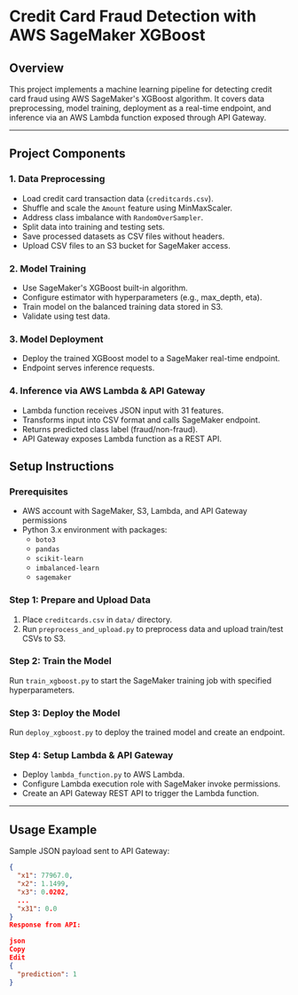 # Credit Card Fraud Detection with AWS SageMaker XGBoost

## Overview

This project implements a machine learning pipeline for detecting credit card fraud using AWS SageMaker's XGBoost algorithm. It covers data preprocessing, model training, deployment as a real-time endpoint, and inference via an AWS Lambda function exposed through API Gateway.

---

## Project Components

### 1. Data Preprocessing

- Load credit card transaction data (`creditcards.csv`).
- Shuffle and scale the `Amount` feature using MinMaxScaler.
- Address class imbalance with `RandomOverSampler`.
- Split data into training and testing sets.
- Save processed datasets as CSV files without headers.
- Upload CSV files to an S3 bucket for SageMaker access.

### 2. Model Training

- Use SageMaker's XGBoost built-in algorithm.
- Configure estimator with hyperparameters (e.g., max_depth, eta).
- Train model on the balanced training data stored in S3.
- Validate using test data.

### 3. Model Deployment

- Deploy the trained XGBoost model to a SageMaker real-time endpoint.
- Endpoint serves inference requests.

### 4. Inference via AWS Lambda & API Gateway

- Lambda function receives JSON input with 31 features.
- Transforms input into CSV format and calls SageMaker endpoint.
- Returns predicted class label (fraud/non-fraud).
- API Gateway exposes Lambda function as a REST API.
## Setup Instructions

### Prerequisites

- AWS account with SageMaker, S3, Lambda, and API Gateway permissions
- Python 3.x environment with packages:
  - `boto3`
  - `pandas`
  - `scikit-learn`
  - `imbalanced-learn`
  - `sagemaker`

### Step 1: Prepare and Upload Data

1. Place `creditcards.csv` in `data/` directory.
2. Run `preprocess_and_upload.py` to preprocess data and upload train/test CSVs to S3.

### Step 2: Train the Model

Run `train_xgboost.py` to start the SageMaker training job with specified hyperparameters.

### Step 3: Deploy the Model

Run `deploy_xgboost.py` to deploy the trained model and create an endpoint.

### Step 4: Setup Lambda & API Gateway

- Deploy `lambda_function.py` to AWS Lambda.
- Configure Lambda execution role with SageMaker invoke permissions.
- Create an API Gateway REST API to trigger the Lambda function.

---

## Usage Example

Sample JSON payload sent to API Gateway:

```json
{
  "x1": 77967.0,
  "x2": 1.1499,
  "x3": 0.0202,
  ...
  "x31": 0.0
}
Response from API:

json
Copy
Edit
{
  "prediction": 1
}
